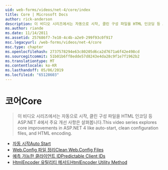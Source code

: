 ```yaml
---
uid: web-forms/videos/net-4/core/index
title: Core | Microsoft Docs
author: rick-anderson
description: 이 비디오 시리즈에서는 자동으로 시작, 클린 구성 파일을 HTML 인코딩 등 ASP.NET 4에서 주요 개선 사항은 살펴봅니다.
ms.author: riande
ms.date: 11/14/2011
ms.assetid: 257686f7-7e10-4c4b-a2e9-299f93c0f917
msc.legacyurl: /web-forms/videos/net-4/core
msc.type: chapter
ms.openlocfilehash: 2737578294e63c80205d6ca2d7671a6f42e498cd
ms.sourcegitcommit: 51b01b6ff8edde57d8243e4da28c9f1e7f1962b2
ms.translationtype: MT
ms.contentlocale: ko-KR
ms.lasthandoff: 05/06/2019
ms.locfileid: "65128603"
---
```

# <a name="core"></a><span data-ttu-id="23705-103">코어</span><span class="sxs-lookup"><span data-stu-id="23705-103">Core</span></span>

> <span data-ttu-id="23705-104">이 비디오 시리즈에서는 자동으로 시작, 클린 구성 파일을 HTML 인코딩 등 ASP.NET 4에서 주요 개선 사항은 살펴봅니다.</span><span class="sxs-lookup"><span data-stu-id="23705-104">This video series explores core improvements in ASP.NET 4 like auto-start, clean configuration files, and HTML encoding.</span></span>

- [<span data-ttu-id="23705-105">자동 시작</span><span class="sxs-lookup"><span data-stu-id="23705-105">Auto Start</span></span>](aspnet-4-quick-hit-auto-start.md)
- [<span data-ttu-id="23705-106">Web.Config 파일 정리</span><span class="sxs-lookup"><span data-stu-id="23705-106">Clean Web.Config Files</span></span>](aspnet-4-quick-hit-clean-webconfig-files.md)
- [<span data-ttu-id="23705-107">예측 가능한 클라이언트 ID</span><span class="sxs-lookup"><span data-stu-id="23705-107">Predictable Client IDs</span></span>](aspnet-4-quick-hit-predictable-client-ids.md)
- [<span data-ttu-id="23705-108">HtmlEncoder 유틸리티 메서드</span><span class="sxs-lookup"><span data-stu-id="23705-108">HtmlEncoder Utility Method</span></span>](aspnet-4-quick-hit-the-htmlencoder-utility-method.md)
